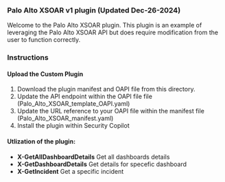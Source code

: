 ### Palo Alto XSOAR v1 plugin (Updated Dec-26-2024)

Welcome to the Palo Alto XSOAR plugin. This plugin is an example of leveraging the Palo Alto XSOAR API but does require modification from the user to function correctly.

### Instructions
#### Upload the Custom Plugin

1. Download the plugin manifest and OAPI file from this directory.
2. Update the API endpoint within the OAPI file file (Palo_Alto_XSOAR_template_OAPI.yaml)
3. Update the URL reference to your OAPI file within the manifest file (Palo_Alto_XSOAR_manifest.yaml)
2. Install the plugin within Security Copilot

#### Utlization of the plugin:

- **X-GetAllDashboardDetails** Get all dashboards details
- **X-GetDashboardDetails** Get details for specefic dashboard
- **X-GetIncident** Get a specific incident
